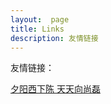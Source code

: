 ```yaml
---
layout:  page
title: Links
description: 友情链接
---
```

友情链接：

[夕阳西下陈 天天向尚磊](http://herechen.github.io/about/)

